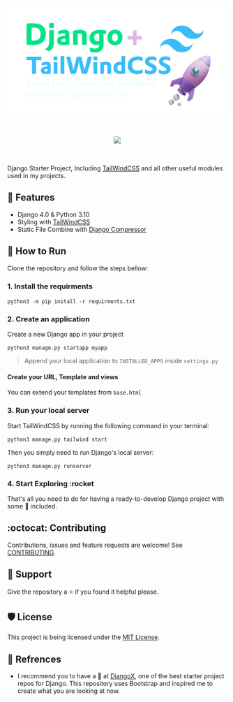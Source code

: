<p align="center">
    <img src="https://raw.githubusercontent.com/Farhaduneci/DjangoTailwindTemplate/main/.images/Icon.png">
</p>
<br>
<p align="center">
  <img src="https://repobeats.axiom.co/api/embed/395952b048f3ea06d8d2f7501940b3a1a283943c.svg">
</p>
<br>

Django Starter Project, Including [TailWindCSS](https://tailwindcss.com/) and all other useful modules used in my projects.

## :toolbox: Features

- Django 4.0 & Python 3.10
- Styling with [TailWindCSS](https://tailwindcss.com/)
- Static File Combine with [Django Compressor](https://django-compressor.readthedocs.io/en/)

## :scroll: How to Run

Clone the repository and follow the steps bellow:

### 1. Install the requirments

```shell
python3 -m pip install -r requirments.txt
```

### 2. Create an application

Create a new Django app in your project

```shell
python3 manage.py startapp myapp
```

> Append your local application to `INSTALLED_APPS` inside `settings.py`

#### Create your URL, Template and views

You can extend your templates from `base.html`

### 3. Run your local server

Start TailWindCSS by running the following command in your terminal:

```shell
python3 manage.py tailwind start
```

Then you simply need to run Django's local server:

```shell
python3 manage.py runserver
```

### 4. Start Exploring :rocket

That's all you need to do for having a ready-to-develop Django project with some :battery: included.

## :octocat: Contributing

Contributions, issues and feature requests are welcome! See [CONTRIBUTING](https://github.com/farhaduneci/DjangoTailwindTemplate/blob/main/CONTRIBUTING.md).

## :star2: Support

Give the repository a :star: if you found it helpful please.

## :shield: License

This project is being licensed under the [MIT License](https://github.com/farhaduneci/DjangoTailwindTemplate/blob/main/LICENSE).

## :paperclip: Refrences
- I recommend you to have a :eyes: at [DjangoX](https://github.com/wsvincent/djangox), one of the best starter project repos for Django. This repository uses Bootstrap and inspired me to create what you are looking at now.
